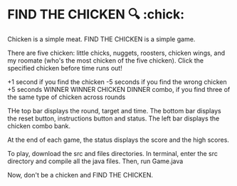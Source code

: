 # FIND THE CHICKEN :mag: :chick:
Chicken is a simple meat. FIND THE CHICKEN is a simple game.

There are five chicken: little chicks, nuggets, roosters, chicken wings, and my roomate (who's the most chicken of the five chicken). Click the specified chicken before time runs out!

+1 second if you find the chicken 
-5 seconds if you find the wrong chicken 
+5 seconds WINNER WINNER CHICKEN DINNER combo, if you find three of the same type of chicken across rounds

THe top bar displays the round, target and time. The bottom bar displays the reset button, instructions button and status. The left bar displays the chicken combo bank.

At the end of each game, the status displays the score and the high scores.

To play, download the src and files directories. In terminal, enter the src directory and compile all the java files. Then, run Game.java

Now, don't be a chicken and FIND THE CHICKEN.

